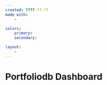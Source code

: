 ```yaml
---
created: ????-??-??
made with:
    -

colors:
    primary:
    secondary:

layout:
    - 
---
```


# Portfoliodb Dashboard
